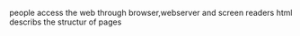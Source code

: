 people access the web through browser,webserver and screen readers 
html describs the structur of pages 